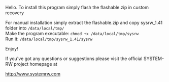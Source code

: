 Hello. To install this program simply flash the flashable.zip in custom recovery

For manual installation simply extract the flashable.zip and copy sysrw_1.41 folder into <code>/data/local/tmp/</code><br>
Make the program executable: <code>chmod +x /data/local/tmp/sysrw</code><br>
Run it: <code>/data/local/tmp/sysrw_1.41/sysrw</code>

Enjoy!

If you've got any questions or suggestions please visit the official SYSTEM-RW project homepage at

http://www.systemrw.com
